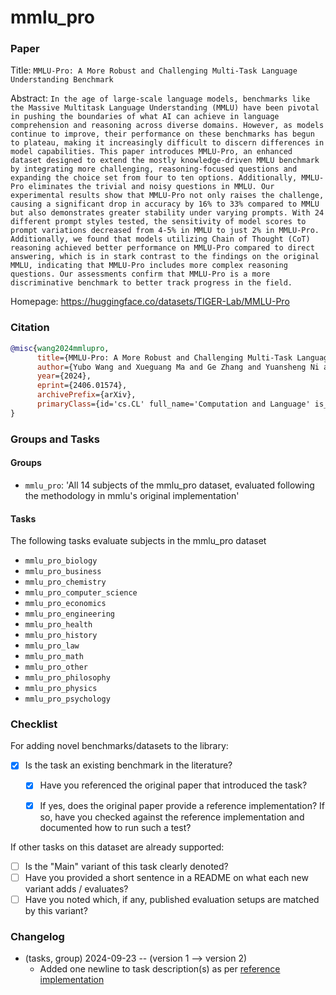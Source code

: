# mmlu_pro

### Paper

Title: `MMLU-Pro: A More Robust and Challenging Multi-Task Language Understanding Benchmark`

Abstract: `In the age of large-scale language models, benchmarks like the Massive Multitask Language Understanding (MMLU) have been pivotal in pushing the boundaries of what AI can achieve in language comprehension and reasoning across diverse domains. However, as models continue to improve, their performance on these benchmarks has begun to plateau, making it increasingly difficult to discern differences in model capabilities. This paper introduces MMLU-Pro, an enhanced dataset designed to extend the mostly knowledge-driven MMLU benchmark by integrating more challenging, reasoning-focused questions and expanding the choice set from four to ten options. Additionally, MMLU-Pro eliminates the trivial and noisy questions in MMLU. Our experimental results show that MMLU-Pro not only raises the challenge, causing a significant drop in accuracy by 16% to 33% compared to MMLU but also demonstrates greater stability under varying prompts. With 24 different prompt styles tested, the sensitivity of model scores to prompt variations decreased from 4-5% in MMLU to just 2% in MMLU-Pro. Additionally, we found that models utilizing Chain of Thought (CoT) reasoning achieved better performance on MMLU-Pro compared to direct answering, which is in stark contrast to the findings on the original MMLU, indicating that MMLU-Pro includes more complex reasoning questions. Our assessments confirm that MMLU-Pro is a more discriminative benchmark to better track progress in the field.`

Homepage: https://huggingface.co/datasets/TIGER-Lab/MMLU-Pro

### Citation

```bibtex
@misc{wang2024mmlupro,
      title={MMLU-Pro: A More Robust and Challenging Multi-Task Language Understanding Benchmark},
      author={Yubo Wang and Xueguang Ma and Ge Zhang and Yuansheng Ni and Abhranil Chandra and Shiguang Guo and Weiming Ren and Aaran Arulraj and Xuan He and Ziyan Jiang and Tianle Li and Max Ku and Kai Wang and Alex Zhuang and Rongqi Fan and Xiang Yue and Wenhu Chen},
      year={2024},
      eprint={2406.01574},
      archivePrefix={arXiv},
      primaryClass={id='cs.CL' full_name='Computation and Language' is_active=True alt_name='cmp-lg' in_archive='cs' is_general=False description='Covers natural language processing. Roughly includes material in ACM Subject Class I.2.7. Note that work on artificial languages (programming languages, logics, formal systems) that does not explicitly address natural-language issues broadly construed (natural-language processing, computational linguistics, speech, text retrieval, etc.) is not appropriate for this area.'}
}
```

### Groups and Tasks

#### Groups

* `mmlu_pro`: 'All 14 subjects of the mmlu_pro dataset, evaluated following the methodology in mmlu's original implementation'

#### Tasks

The following tasks evaluate subjects in the mmlu_pro dataset
- `mmlu_pro_biology`
- `mmlu_pro_business`
- `mmlu_pro_chemistry`
- `mmlu_pro_computer_science`
- `mmlu_pro_economics`
- `mmlu_pro_engineering`
- `mmlu_pro_health`
- `mmlu_pro_history`
- `mmlu_pro_law`
- `mmlu_pro_math`
- `mmlu_pro_other`
- `mmlu_pro_philosophy`
- `mmlu_pro_physics`
- `mmlu_pro_psychology`

### Checklist

For adding novel benchmarks/datasets to the library:
* [x] Is the task an existing benchmark in the literature?
  * [x] Have you referenced the original paper that introduced the task?
  * [x] If yes, does the original paper provide a reference implementation? If so, have you checked against the reference implementation and documented how to run such a test?


If other tasks on this dataset are already supported:
* [ ] Is the "Main" variant of this task clearly denoted?
* [ ] Have you provided a short sentence in a README on what each new variant adds / evaluates?
* [ ] Have you noted which, if any, published evaluation setups are matched by this variant?

### Changelog

* (tasks, group) 2024-09-23 -- (version 1 --> version 2)
  * Added one newline to task description(s) as per [reference implementation](https://github.com/TIGER-AI-Lab/MMLU-Pro/blob/47b9891aacb8bd7cda29d5c5ba17b9434dd333bc/evaluate_from_local.py#L93)
